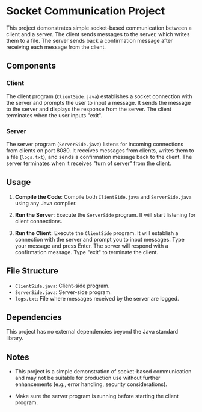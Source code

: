 # Socket Communication Project

This project demonstrates simple socket-based communication between a client and a server. The client sends messages to the server, which writes them to a file. The server sends back a confirmation message after receiving each message from the client.

## Components

### Client

The client program (`ClientSide.java`) establishes a socket connection with the server and prompts the user to input a message. It sends the message to the server and displays the response from the server. The client terminates when the user inputs "exit".

### Server

The server program (`ServerSide.java`) listens for incoming connections from clients on port 8080. It receives messages from clients, writes them to a file (`logs.txt`), and sends a confirmation message back to the client. The server terminates when it receives "turn of server" from the client.

## Usage

1. **Compile the Code**: Compile both `ClientSide.java` and `ServerSide.java` using any Java compiler.

2. **Run the Server**: Execute the `ServerSide` program. It will start listening for client connections.

3. **Run the Client**: Execute the `ClientSide` program. It will establish a connection with the server and prompt you to input messages. Type your message and press Enter. The server will respond with a confirmation message. Type "exit" to terminate the client.

## File Structure

- `ClientSide.java`: Client-side program.
- `ServerSide.java`: Server-side program.
- `logs.txt`: File where messages received by the server are logged.

## Dependencies

This project has no external dependencies beyond the Java standard library.

## Notes

- This project is a simple demonstration of socket-based communication and may not be suitable for production use without further enhancements (e.g., error handling, security considerations).

- Make sure the server program is running before starting the client program.
